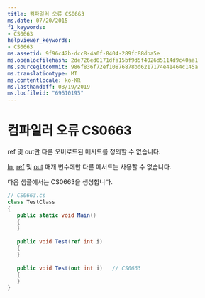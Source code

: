```yaml
---
title: 컴파일러 오류 CS0663
ms.date: 07/20/2015
f1_keywords:
- CS0663
helpviewer_keywords:
- CS0663
ms.assetid: 9f96c42b-dcc8-4a0f-8404-289fc88dba5e
ms.openlocfilehash: 2de726ed0171dfa15bf9d5f4026d5114d9c40aa1
ms.sourcegitcommit: 986f836f72ef10876878bd6217174e41464c145a
ms.translationtype: MT
ms.contentlocale: ko-KR
ms.lasthandoff: 08/19/2019
ms.locfileid: "69610195"
---
```

# <a name="compiler-error-cs0663"></a>컴파일러 오류 CS0663
ref 및 out만 다른 오버로드된 메서드를 정의할 수 없습니다.  
  
 [In](../language-reference/keywords/in-parameter-modifier.md), [ref](../language-reference/keywords/ref.md) 및 [out](../language-reference/keywords/out-parameter-modifier.md) 매개 변수에만 다른 메서드는 사용할 수 없습니다.  
  
 다음 샘플에서는 CS0663을 생성합니다.  
  
```csharp  
// CS0663.cs  
class TestClass  
{  
   public static void Main()  
   {  
   }  
  
   public void Test(ref int i)  
   {  
   }  
  
   public void Test(out int i)   // CS0663  
   {  
   }  
}  
```
